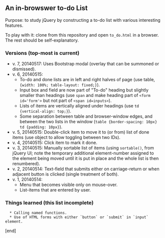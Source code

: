 ## An in-browswer to-do List

Purpose: to study jQuery by constructing a to-do list with various interesting features.

To play with it: clone from this repository and open `to_do.html` in a browser. The rest should be self-explanatory.

### Versions (top-most is current)

 * v. 7, 20140517: Uses Bootstrap modal (overlay that can be summoned or dismissed).
 * v. 6, 20140515:
   * To-do and done lists are in left and right halves of page (use table, `{width: 100%; table-layout: fixed;}`). 
   * Input box and field are now part of "To-do" heading but slightly smaller than headings (use `span` and make heading part of `<form id='form'>` but not part of `<span id=inputs>`). 
   * Lists of items are vertically aligned under headings (use `td {vertical-align: top;}`).
   * Some separation between table and browser-window edges, and between the two lists in the window (`table {border-spacing: 10px} td {padding: 10px}`).
 * v. 5, 20140515: Double-click item to move it to (or from) list of done items (use object to allow toggling between two IDs).
 * v. 4, 20140515: Click item to mark it done.
 * v. 3, 20140515: Manually sortable list of items (using `sortable()`, from jQuery UI; note the temporary additional element-number assigned to the element being moved until it is put in place and the whole list is then renumbered).
 * v. 2, 20140514: Text-field that submits either on carriage-return or when adjacent button is clicked (single treatment of both). 
 * v. 1, 20140514: 
   * Menu that becomes visible only on mouse-over.
   * List-items that are entered by user.

### Things learned (this list incomplete)

      * Calling named functions. 
      * Use of HTML forms with either `button` or `submit` in `input` element.

[end]
